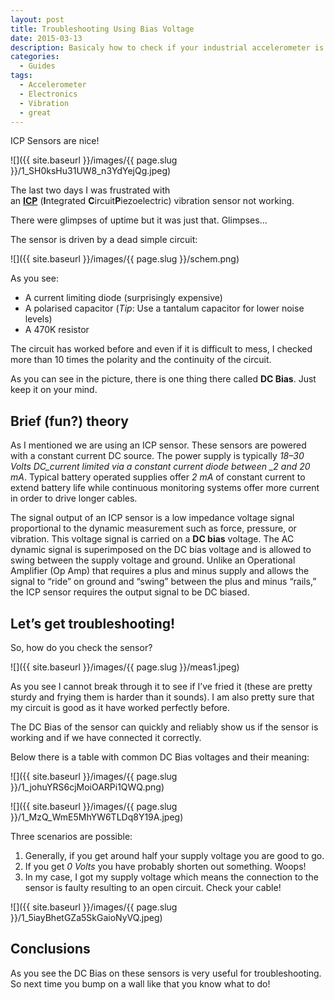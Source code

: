 ```yaml
---
layout: post
title: Troubleshooting Using Bias Voltage
date: 2015-03-13
description: Basicaly how to check if your industrial accelerometer is connected correctly.
categories:
  - Guides
tags:
  - Accelerometer
  - Electronics
  - Vibration
  - great
---
```


ICP Sensors are nice!

![]({{ site.baseurl }}/images/{{ page.slug }}/1_SH0ksHu31UW8_n3YdYejQg.jpeg)

The last two days I was frustrated with an [**ICP**](https:///en.wikipedia.org/wiki/Integrated_circuit_piezoelectric_sensor) (**I**ntegrated **C**ircuit**P**iezoelectric) vibration sensor not working.

There were glimpses of uptime but it was just that. Glimpses…

<!--more-->

The sensor is driven by a dead simple circuit:

![]({{ site.baseurl }}/images/{{ page.slug }}/schem.png)

As you see:

- A current limiting diode (surprisingly expensive)
- A polarised capacitor (_Tip_: Use a tantalum capacitor for lower noise levels)
- A 470K resistor

The circuit has worked before and even if it is difficult to mess, I checked more than 10 times the polarity and the continuity of the circuit.

As you can see in the picture, there is one thing there called **DC Bias**. Just keep it on your mind.

## Brief (fun?) theory

As I mentioned we are using an ICP sensor. These sensors are powered with a constant current DC source. The power supply is typically *18–30 Volts DC_current limited via a constant current diode between _2 and 20 mA*. Typical battery operated supplies offer *2 mA* of constant current to extend battery life while continuous monitoring systems offer more current in order to drive longer cables.

The signal output of an ICP sensor is a low impedance voltage signal proportional to the dynamic measurement such as force, pressure, or vibration. This voltage signal is carried on a **DC bias** voltage. The AC dynamic signal is superimposed on the DC bias voltage and is allowed to swing between the supply voltage and ground. Unlike an Operational Amplifier (Op Amp) that requires a plus and minus supply and allows the signal to “ride” on ground and “swing” between the plus and minus “rails,” the ICP sensor requires the output signal to be DC biased.

## Let’s get troubleshooting!

So, how do you check the sensor?

![]({{ site.baseurl }}/images/{{ page.slug }}/meas1.jpeg)

As you see I cannot break through it to see if I’ve fried it (these are pretty sturdy and frying them is harder than it sounds). I am also pretty sure that my circuit is good as it have worked perfectly before.

The DC Bias of the sensor can quickly and reliably show us if the sensor is working and if we have connected it correctly.

Below there is a table with common DC Bias voltages and their meaning:

![]({{ site.baseurl }}/images/{{ page.slug }}/1_johuYRS6cjMoiOARPi1QWQ.png)

![]({{ site.baseurl }}/images/{{ page.slug }}/1_MzQ_WmE5MhYW6TLDq8Y19A.jpeg)

Three scenarios are possible:

1. Generally, if you get around half your supply voltage you are good to go.
2. If you get *0 Volts* you have probably shorten out something. Woops!
3. In my case, I got my supply voltage which means the connection to the sensor is faulty resulting to an open circuit. Check your cable!

![]({{ site.baseurl }}/images/{{ page.slug }}/1_5iayBhetGZa5SkGaioNyVQ.jpeg)

## Conclusions

As you see the DC Bias on these sensors is very useful for troubleshooting. So next time you bump on a wall like that you know what to do!

